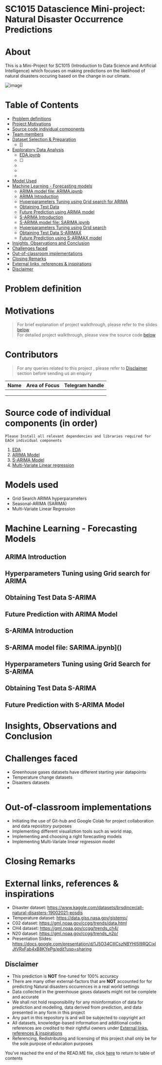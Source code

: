 # SC1015 Datascience Mini-project: Natural Disaster Occurrence Predictions

# About
This is a Mini-Project for SC1015 (Introduction to Data Science and Artificial Intelligence) which focuses on making predictions on the likelihood of natural disasters occuring based on the change in our climate.

![image](https://github.com/Dumbledore66/Mini-Project/blob/main/Project%20cover%20page.png)



# Table of Contents
- [Problem definitions](#problem-definition)
- [Project Motivations](#motivations)
- [Source code individual components](#source-code-of-individual-components-in-order)
- [Team members](#contributors)
- [Dataset Selection & Preparation](#dataset-selection--preparation)
    - []
- [Exploratory Data Analysis](#exploratory-data-analysis)
    - [EDA.ipynb]()
    - [ ]
    - [](#)
    - [](#)
    - [](#)
- [Model Used](#models-used)
- [Machine Learning - Forecasting models](#machine-learning---forecasting-models)
    - [ARIMA model file: ARIMA.ipynb]()
    - [ARIMA Introduction](#arima-introduction)
    - [Hyperparameters Tuning using Grid search for ARIMA](#hyperparameters-tuning-using-grid-search-for-arima)
    - [Obtaining Test Data](#obtaining-test-data-arima)
    - [Future Prediction using ARIMA model](#future-prediction-with-arima-model)
    - [S-ARIMA Introduction](#s-arima-introduction)
    - [S-ARIMA model file: SARIMA.ipynb]()
    - [Hyperparameters Tuning using Grid search](#hyperparameters-tuning-using-grid-search-for-s-arima)
    - [Obtaining Test Data S-ARIMAX](#obtaining-test-data-s-arima)
    - [Future Prediction using S-ARIMAX model](#future-prediction-with-s-arima-model)
- [Insights, Observations and Conclusion](#insights-observations-and-conclusion)
- [Challenges faced](#challenges-faced)
- [Out-of-classroom implementations](#out-of-classroom-implementations)
- [Closing Remarks](#closing-remarks)
- [External links, references & inspirations](#external-links-references--inspirations)
- [Disclaimer](#disclaimer)


# Problem definition


# Motivations



> For brief explanation of project walkthrough, please refer to the slides [below](#external-links-references--inspirations)  
> For detailed project walkthrough, please view the source code [below](#source-code-of-individual-components-in-order)



# Contributors
> For any queries related to this project , please refer to [Disclaimer](#disclaimer) section before sending us an enquiry

| Name                  |              Area of Focus               |    Telegram handle |
|----------------------|:----------------------------------------:|----------------|
|     |                                          |                    |
|          |                                          |                    |
|  |                                          |                    |  


# Source code of individual components (in order)
`Please Install all relevant dependencies and libraries required for EACH individual components`
1. [EDA](https://github.com/)
2. [ARIMA Model](https://github.com/)
3. [S-ARIMA Model](https://github.com/)
4. [Multi-Variate Linear regression](https://github.com/)

# Models used
- Grid Search ARIMA hyperparameters
- Seasonal-ARIMA (SARIMA) 
- Multi-Variate Linear Regression

# Machine Learning - Forecasting Models
## ARIMA Introduction
[ARIMA model file]:(ARIMA.ipynb)

## Hyperparameters Tuning using Grid search for ARIMA

## Obtaining Test Data S-ARIMA

## Future Prediction with ARIMA Model

## S-ARIMA Introduction

## S-ARIMA model file: SARIMA.ipynb]()

## Hyperparameters Tuning using Grid Search for S-ARIMA

## Obtaining Test Data S-ARIMA

## Future Prediction with S-ARIMA Model



# Insights, Observations and Conclusion


# Challenges faced
- Greenhouse gases datasets have different starting year datapoints
- Temperature change datasets 
- Disasters datasets 
- 
# Out-of-classroom implementations
- Initiating the use of Git-hub and Google Colab for project collaboration and data repository purposes
- Implementing different visualiztion tools such as world map, 
- Implementing and choosing a right forecasting models
- Implementing Multi-Variate linear regression model


# Closing Remarks



# External links, references & inspirations
- Disaster dataset: https://www.kaggle.com/datasets/brsdincer/all-natural-disasters-19002021-eosdis
- Temperature dataset: https://data.giss.nasa.gov/gistemp/
- C02 dataset: https://gml.noaa.gov/ccgg/trends/data.html
- CH4 dataset: https://gml.noaa.gov/ccgg/trends_ch4/
- N20 dataset: https://gml.noaa.gov/ccgg/trends_n2o/
- Presentation Slides: https://docs.google.com/presentation/d/1J5O34ClllCszNBYHl5l9RQCixlJtVRxFab4xB8KYePg/edit?usp=sharing


## Disclaimer
- This prediction is **NOT** fine-tuned for 100% accuracy
- There are many other external-factors that are **NOT** accounted for for predicting Natural disasters occurences in a real world settings
- Data collected in the greenhouse gases datasets might not be complete and accurate
- We shall not hold responsibility for any misinformation of data for prediction and modelling, data derived from prediction, and data presented in any form in this project
- Any part in this repository is and will be subjected to copyright act
- All datasets, knowledge-based information and additional codes references are credited to their rightful owners under [External links, references & inspirations](#external-links-references--inspirations)
- Referencing, Redistributing and licensing of this project shall only be for the sole purpose of education purposes

You've reached the end of the READ.ME file, click [here](#table-of-contents) to return to table of contents
